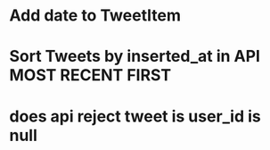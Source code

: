 # Add date to TweetItem
# Sort Tweets by inserted_at in API MOST RECENT FIRST

# does api reject tweet is user_id is null


